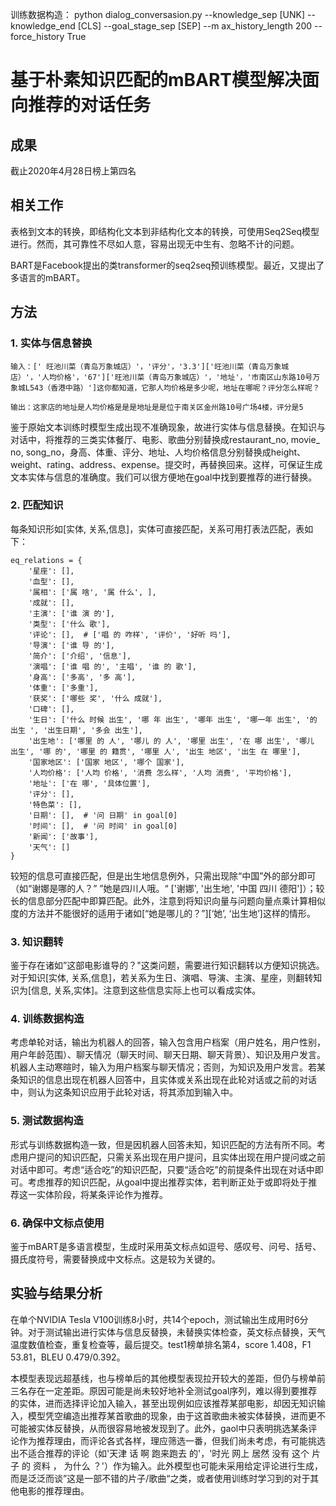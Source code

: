 训练数据构造：
python dialog_conversasion.py --knowledge_sep [UNK] --knowledge_end [CLS] --goal_stage_sep [SEP] --m
ax_history_length 200 --force_history True

# 基于朴素知识匹配的mBART模型解决面向推荐的对话任务

## 成果

截止2020年4月28日榜上第四名

## 相关工作

表格到文本的转换，即结构化文本到非结构化文本的转换，可使用Seq2Seq模型进行。然而，其可靠性不尽如人意，容易出现无中生有、忽略不计的问题。

BART是Facebook提出的类transformer的seq2seq预训练模型。最近，又提出了多语言的mBART。

## 方法

### 1. 实体与信息替换

```
输入：[' 旺池川菜（青岛万象城店）'，'评分'，'3.3']['旺池川菜（青岛万象城店）'，'人均价格'，'67']['旺池川菜（青岛万象城店）'，'地址'，'市南区山东路10号万象城L543（香港中路）']这你都知道，它那人均价格是多少呢，地址在哪呢？评分怎么样呢？

输出：这家店的地址是人均价格是是是地址是是位于南关区金州路10号广场4楼，评分是5
```

鉴于原始文本训练时模型生成出现不准确现象，故进行实体与信息替换。在知识与对话中，将推荐的三类实体餐厅、电影、歌曲分别替换成restaurant_no, movie_ no, song_no，身高、体重、评分、地址、人均价格信息分别替换成height、weight、rating、address、expense。提交时，再替换回来。这样，可保证生成文本实体与信息的准确度。我们可以很方便地在goal中找到要推荐的进行替换。

### 2. 匹配知识

每条知识形如[实体, 关系,信息]，实体可直接匹配，关系可用打表法匹配，表如下：

```
eq_relations = {
    '星座': [],
    '血型': [],
    '属相': ['属 啥', '属 什么', ],
    '成就': [],
    '主演': ['谁 演 的'],
    '类型': ['什么 歌'],
    '评论': [],  # ['唱 的 咋样', '评价', '好听 吗'],
    '导演': ['谁 导 的'],
    '简介': ['介绍', '信息'],
    '演唱': ['谁 唱 的', '主唱', '谁 的 歌'],
    '身高': ['多高', '多 高'],
    '体重': ['多重'],
    '获奖': ['哪些 奖', '什么 成就'],
    '口碑': [],
    '生日': ['什么 时候 出生', '哪 年 出生', '哪年 出生', '哪一年 出生', '的 出生 ', '出生日期', '多会 出生'],
    '出生地': ['哪里 的 人', '哪儿 的 人', '哪里 出生', '在 哪 出生', '哪儿 出生', '哪 的', '哪里 的 籍贯', '哪里 人', '出生 地区', '出生 在 哪里'],
    '国家地区': ['国家 地区', '哪个 国家'],
    '人均价格': ['人均 价格', '消费 怎么样', '人均 消费', '平均价格'],
    '地址': ['在 哪', '具体位置'],
    '评分': [],
    '特色菜': [],
    '日期': [],  # '问 日期' in goal[0]
    '时间': [],  # '问 时间' in goal[0]
    '新闻': ['故事'],
    '天气': []
}
```

较短的信息可直接匹配，但是出生地信息例外，只需出现除“中国”外的部分即可（如“谢娜是哪的人？”	”她是四川人哦。“ ['谢娜', '出生地', '中国   四川   德阳']）；较长的信息部分匹配中即算匹配。此外，注意到将知识向量与问题向量点乘计算相似度的方法并不能很好的适用于诸如\[“她是哪儿的？”][‘她’, ‘出生地’]这样的情形。

### 3. 知识翻转

鉴于存在诸如”这部电影谁导的？"这类问题，需要进行知识翻转以方便知识挑选。对于知识[实体, 关系,信息]，若关系为生日、演唱、导演、主演、星座，则翻转知识为[信息, 关系,实体]。注意到这些信息实际上也可以看成实体。

### 4. 训练数据构造

考虑单轮对话，输出为机器人的回答，输入包含用户档案（用户姓名，用户性别，用户年龄范围）、聊天情况（聊天时间、聊天日期、聊天背景）、知识及用户发言。机器人主动寒暄时，输入为用户档案与聊天情况；否则，为知识及用户发言。若某条知识的信息出现在机器人回答中，且实体或关系出现在此轮对话或之前的对话中，则认为这条知识应用于此轮对话，将其添加到输入中。

### 5. 测试数据构造

形式与训练数据构造一致，但是因机器人回答未知，知识匹配的方法有所不同。考虑用户提问的知识匹配，只需关系出现在用户提问，且实体出现在用户提问或之前对话中即可。考虑“适合吃”的知识匹配，只要“适合吃”的前提条件出现在对话中即可。考虑推荐的知识匹配，从goal中提出推荐实体，若判断正处于或即将处于推荐这一实体阶段，将某条评论作为推荐。

### 6. 确保中文标点使用

鉴于mBART是多语言模型，生成时采用英文标点如逗号、感叹号、问号、括号、摄氏度符号，需要替换成中文标点。这是较为关键的。

## 实验与结果分析

在单个NVIDIA Tesla V100训练8小时，共14个epoch，测试输出生成用时6分钟。对于测试输出进行实体与信息反替换，未替换实体检查，英文标点替换，天气温度数值检查，重复检查等，最后提交。test1榜单排名第4，score 1.408，F1 53.81，BLEU 0.479/0.392。

本模型表现远超基线，也与榜单后的其他模型表现拉开较大的差距，但仍与榜单前三名存在一定差距。原因可能是尚未较好地补全测试goal序列，难以得到要推荐的实体，进而选择评论加入输入，甚至出现例如应该推荐某部电影，却因无知识输入，模型凭空编造出推荐某首歌曲的现象，由于这首歌曲未被实体替换，进而更不可能被实体反替换，从而很容易地被发现到了。此外，gaol中只表明挑选某条评论作为推荐理由，而评论各式各样，理应筛选一番，但我们尚未考虑，有可能挑选出不适合推荐的评论（如'天津 话 啊   跑来跑去 的'，'时光 网上 居然 没有 这个 片子 的 资料 ， 为什么 ？'）作为输入。此外模型也可能未采用给定评论进行生成，而是泛泛而谈”这是一部不错的片子/歌曲“之类，或者使用训练时学习到的对于其他电影的推荐理由。
